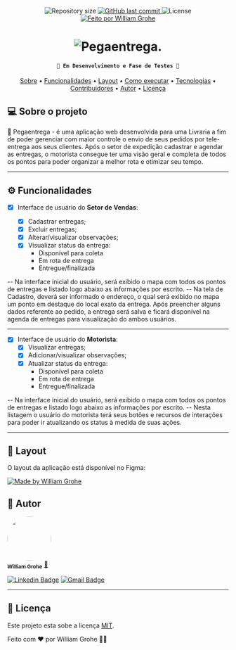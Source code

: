 <p align="center">
   <img alt="Repository size" src="https://img.shields.io/github/repo-size/tgmarinho/README-ecoleta">
  <a href="https://github.com/tgmarinho/README-ecoleta/commits/master">
    <img alt="GitHub last commit" src="https://img.shields.io/github/last-commit/tgmarinho/README-ecoleta">
  </a>
   <img alt="License" src="https://img.shields.io/badge/license-MIT-brightgreen">
  <a href="https://williamgrohe.github.io">
    <img alt="Feito por William Grohe" src="https://img.shields.io/badge/Feito%20por-William%20Grohe-brightgreen">
  </a>
    </p>
<h1 align="center">
    <img alt="Pegaentrega." title="#NextLevelWeek" src="./assets/banner.png" />
</h1>
<h4 align="center"> 
	
	🚧 Em Desenvolvimento e Fase de Testes 🚧
</h4>


<p align="center">
 <a href="#-sobre-o-projeto">Sobre</a> •
 <a href="#-funcionalidades">Funcionalidades</a> •
 <a href="#-layout">Layout</a> • 
 <a href="#-como-executar-o-projeto">Como executar</a> • 
 <a href="#-tecnologias">Tecnologias</a> • 
 <a href="#-contribuidores">Contribuidores</a> • 
 <a href="#-autor">Autor</a> • 
 <a href="#user-content--licença">Licença</a>
</p>


## 💻 Sobre o projeto

🚀 Pegaentrega - é uma aplicação web desenvolvida para uma Livraria a fim de poder gerenciar com maior controle o envio de seus pedidos por tele-entrega aos seus clientes.
Após o setor de expedição cadastrar e agendar as entregas, o motorista consegue ter uma visão geral e completa de todos os pontos para poder organizar a melhor rota e otimizar seu tempo.

---

## ⚙️ Funcionalidades

- [x] Interface de usuário do **Setor de Vendas**:

  - [x] Cadastrar entregas;
  - [x] Excluir entregas;
  - [x] Alterar/visualizar observações;
  - [x] Visualizar status da entrega:
	  - Disponível para coleta
	  - Em rota de entrega
	  - Entregue/finalizada

-- Na interface inicial do usuário, será exibido o mapa com todos os pontos de entregas e listado logo abaixo as informações por escrito.
-- Na tela de Cadastro, deverá ser informado o endereço, o qual será exibido no mapa um ponto em destaque do local exato da entrega.
Após preencher alguns dados referente ao pedido, a entrega será salva e ficará disponível na agenda de entregas para visualização do ambos usuários.

---
- [x] Interface de usuário do **Motorista**:
  - [x] Visualizar entregas;
  - [x] Adicionar/visualizar observações;
  - [x] Atualizar status da entrega:
	  - Disponível para coleta
	  - Em rota de entrega
	  - Entregue/finalizada
	  
-- Na interface inicial do usuário, será exibido o mapa com todos os pontos de entregas e listado logo abaixo as informações por escrito.
-- Nesta listagem o usuário do motorista terá seus botões e recursos de  interações para poder ir atualizando os status à medida de suas ações.

---

## 🎨 Layout

O layout da aplicação está disponível no Figma:

<a href="https://www.figma.com/file/aP9ojSYejK36hmVkGqb0JP/pegaentrega?node-id=0%3A1">
  <img alt="Made by William Grohe" src="https://img.shields.io/badge/Acessar%20Layout%20-Figma-%2304D361">
</a>


## 🦸 Autor

<a href="https://williamgrohe.github.io/">
 <img style="border-radius: 50%;" src="https://media-exp1.licdn.com/dms/image/C4E03AQEHPMde8rCohg/profile-displayphoto-shrink_200_200/0/1629258171132?e=1650499200&v=beta&t=w7RNELRblLLDOW1V2UypG3ZF8HjjjesvfKHDYS3d3H8" width="100px;" alt=""/>
 <br />
 <sub><b>William Grohe</b></sub></a> <a href="https://williamgrohe.github.io/" title="Author">🚀</a>
 <br />

[![Linkedin Badge](https://img.shields.io/badge/-William-blue?style=flat-square&logo=Linkedin&logoColor=white&link=https://www.linkedin.com/in/williamgrohe/)](https://www.linkedin.com/in/tgmarinho/) [![Gmail Badge](https://img.shields.io/badge/-Email-c14438?style=flat-square&logo=Gmail&logoColor=white&link=mailto:tgmarinho@gmail.com)](mailto:william.grohe@gmail.com)

---

## 📝 Licença

Este projeto esta sobe a licença [MIT](./LICENSE).

Feito com ❤️ por William Grohe 👋🏽